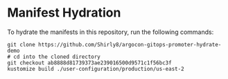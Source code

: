 # Manifest Hydration

To hydrate the manifests in this repository, run the following commands:

```shell
git clone https://github.com/Shirly8/argocon-gitops-promoter-hydrate-demo
# cd into the cloned directory
git checkout ab8888d81739373ae239016500d9571c1f56bc3f
kustomize build ./user-configuration/production/us-east-2
```
